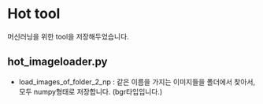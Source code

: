 # Hot tool
머신러닝을 위한 tool을 저장해두었습니다.
## hot_imageloader.py
- load_images_of_folder_2_np : 같은 이름을 가지는 이미지들을 폴더에서 찾아서, 모두 numpy형태로 저장합니다. (bgr타입입니다.)